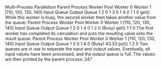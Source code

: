 Multi-Process Parallelism Parent Process Worker Pool Worker 0 Worker 1 [110, 120, 130, 140] Input Queue Output Queue 1 2 0 1 3 0 1 4 0 1 1 0 get() While this worker is busy, the second worker then takes another value from the queue: Parent Process Worker Pool Worker 0 Worker 1 [110, 120, 130, 140] Input Queue Output Queue 1 3 0 1 4 0 1 2 0 (Busy) get() 1 1 0 The ﬁrst worker has completed its calculation and puts the resulting value onto the result queue: Parent Process Worker Pool Worker 0 Worker 1 [110, 120, 130, 140] Input Queue Output Queue 1 3 0 1 4 0 (Busy) 43.33 put() 1 2 0 Two queues are in use to separate the input and output values. Eventually, all input values have been processed, and the output queue is full. The values are then printed by the parent process: 247